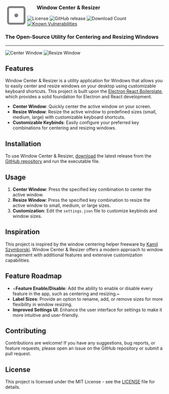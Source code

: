 <div align="left">
  <img align="left" src="https://raw.githubusercontent.com/Devail1/window-center-resize/main/assets/icons-copy/logo.png" alt="Logo" width="70" height="70">
  <h3 style="margin-left:100px;">Window Center & Resizer</h3>

  <div>
    <img src="https://img.shields.io/badge/license-MIT-green.svg" alt="License">
    <img src="https://img.shields.io/github/release/Devail1/window-center-resize.svg?color=purple" alt="GitHub release">
    <img src="https://img.shields.io/badge/dynamic/json?color=blue&label=downloads&query=$.download_count&url=https://api.github.com/repos/Devail1/window-center-resize/releases/assets/174204247" alt="Download Count">
    <a href="https://snyk.io/test/github/Devail1/window-center-resize">
      <img src="https://snyk.io/test/github/Devail1/window-center-resize/badge.svg" alt="Known Vulnerabilities">
    </a>
  <h3>The Open-Source Utility for Centering and Resizing Windows</h3>
</div>

<hr/>

  <img align="top" src="https://res.cloudinary.com/di41jhirl/image/upload/v1722415826/mb3jp3gaherwkgme6vi4.png" alt="Center Window" style="width: 49%;"/>
  <img src="https://res.cloudinary.com/di41jhirl/image/upload/v1722415826/fpcyvkh9llcwvrexelbz.png" alt="Resize Window" style="width: 49%;"/>

## Features
Window Center & Resizer is a utility application for Windows that allows you to easily center and resize windows on your desktop using customizable keyboard shortcuts. This project is built upon the [Electron React Boilerplate](https://github.com/electron-react-boilerplate/electron-react-boilerplate), which provides a solid foundation for Electron and React development.

- **Center Window**: Quickly center the active window on your screen.
- **Resize Window**: Resize the active window to predefined sizes (small, medium, large) with customizable keyboard shortcuts.
- **Customizable Keybinds**: Easily configure your preferred key combinations for centering and resizing windows.

## Installation

To use Window Center & Resizer, [download](https://github.com/devail1/window-center-resize/releases/latest/download/Window-Center-Resize.exe) the latest release from the [GitHub repository](https://github.com/devail1/window-center-resize) and run the executable file.

## Usage

1. **Center Window**: Press the specified key combination to center the active window.
2. **Resize Window**: Press the specified key combination to resize the active window to small, medium, or large sizes.
3. **Customization**: Edit the `settings.json` file to customize keybinds and window sizes.

## Inspiration

This project is inspired by the window centering helper freeware by [Kamil Szymborski](https://kamilszymborski.github.io/). Window Center & Resizer offers a modern approach to window management with additional features and extensive customization capabilities.

## Feature Roadmap
- ~**Feature Enable/Disable**: Add the ability to enable or disable every feature in the app, such as centering and resizing.~
- **Label Sizes**: Provide an option to rename, add, or remove sizes for more flexibility in window resizing.
- **Improved Settings UI**: Enhance the user interface for settings to make it more intuitive and user-friendly.

## Contributing

Contributions are welcome! If you have any suggestions, bug reports, or feature requests, please open an issue on the GitHub repository or submit a pull request.

## License

This project is licensed under the MIT License - see the [LICENSE](LICENSE.md) file for details.
